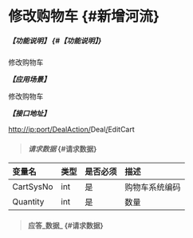 # 修改购物车 {#新增河流}

##### _【功能说明】_ {#【功能说明】}

修改购物车

_**【应用场景】**_

修改购物车

_**【接口地址】**_

[http://ip:port/DealAction/](http://ip:port/HMAction/River/AddRiver)Deal[/](http://ip:port/HMAction/River/AddRiver)EditCart

> #### _请求数据_ {#请求数据}

| 变量名 | 类型 | 是否必须 | 描述 |
| :--- | :--- | :--- | :--- |
| CartSysNo | int | 是 | 购物车系统编码 |
| Quantity | int | 是 | 数量 |

> #### 应答_数据_ {#请求数据}



